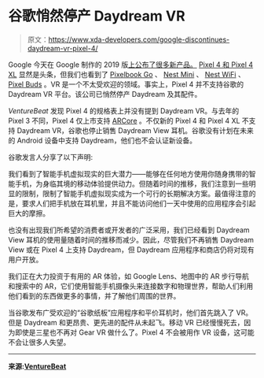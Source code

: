 # 谷歌悄然停产 Daydream VR

> 原文：<https://www.xda-developers.com/google-discontinues-daydream-vr-pixel-4/>

Google 今天在 Google 制作的 2019 版[上公布了很多新产品。](https://www.xda-developers.com/tag/made-by-google-2019/) [Pixel 4 和 Pixel 4 XL](https://www.xda-developers.com/google-pixel-4-specs-features-pricing-availability/) 显然是头条，但我们也看到了 [Pixelbook Go](https://www.xda-developers.com/google-pixelbook-go-chromebook/) 、 [Nest Mini](https://www.xda-developers.com/google-nest-mini-google-assistant-smart-speaker/) 、 [Nest WiFi](https://www.xda-developers.com/google-nest-wifi-smart-speaker/) 、 [Pixel Buds](https://www.xda-developers.com/new-google-pixel-buds-truly-wireless-earbuds/) 。VR 是一个不太受欢迎的领域。事实上，Pixel 4 并不支持谷歌的 Daydream VR 平台。该公司已悄然停产 Daydream 及其配件。

*VentureBeat* 发现 Pixel 4 的规格表上并没有提到 Daydream VR。与去年的 Pixel 3 不同，Pixel 4 仅上市支持 [ARCore](https://www.xda-developers.com/samsung-galaxy-note-10-ipod-touch-realme-x-xiaomi-mi-a3-google-arcore/) 。不仅新的 Pixel 4 和 Pixel 4 XL 不支持 Daydream VR，谷歌也停止销售 Daydream View 耳机。谷歌没有计划在未来的 Android 设备中支持 Daydream，他们也不会认证新设备。

谷歌发言人分享了以下声明:

我们看到了智能手机虚拟现实的巨大潜力——能够在任何地方使用你随身携带的智能手机，为身临其境的移动体验提供动力。但随着时间的推移，我们注意到一些明显的限制，限制了智能手机虚拟现实成为一个可行的长期解决方案。最值得注意的是，要求人们把手机放在耳机里，并且不能访问他们一天中使用的应用程序会引起巨大的摩擦。

也没有出现我们所希望的消费者或开发者的广泛采用，我们已经看到 Daydream View 耳机的使用量随着时间的推移而减少。因此，尽管我们不再销售 Daydream View 或在 Pixel 4 上支持 Daydream，但 Daydream 应用程序和商店仍将对现有用户开放。

我们正在大力投资于有用的 AR 体验，如 Google Lens、地图中的 AR 步行导航和搜索中的 AR，它们使用智能手机摄像头来连接数字和物理世界，帮助人们利用他们看到的东西做更多的事情，并了解他们周围的世界。

当谷歌发布广受欢迎的“谷歌纸板”应用程序和平价耳机时，他们首先跳入了 VR。但是 Daydream 和更昂贵、更先进的配件从未起飞。移动 VR 已经慢慢死去，因为即使是三星也不再对 Gear VR 做什么了。Pixel 4 不会被用作 VR 设备，这可能不会让很多人失望。

* * *

**来源:[VentureBeat](https://venturebeat.com/2019/10/15/google-discontinues-daydream-vr/)**